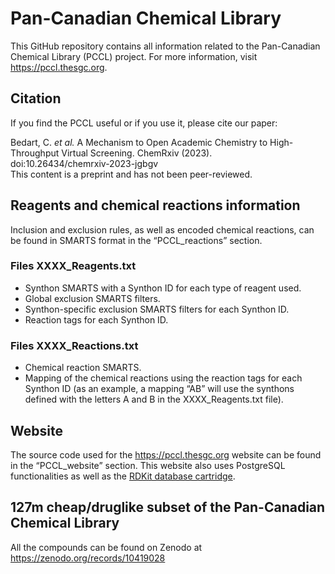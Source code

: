 # Pan-Canadian Chemical Library

This GitHub repository contains all information related to the Pan-Canadian Chemical Library (PCCL) project. For more information, visit <https://pccl.thesgc.org>.

## Citation

If you find the PCCL useful or if you use it, please cite our paper:

Bedart, C. *et al.* A Mechanism to Open Academic Chemistry to High-Throughput Virtual Screening. ChemRxiv (2023).  
doi:10.26434/chemrxiv-2023-jgbgv  
This content is a preprint and has not been peer-reviewed.  
  

## Reagents and chemical reactions information

Inclusion and exclusion rules, as well as encoded chemical reactions, can be found in SMARTS format in the “PCCL_reactions” section.

### Files XXXX_Reagents.txt

-   Synthon SMARTS with a Synthon ID for each type of reagent used.
-   Global exclusion SMARTS filters.
-   Synthon-specific exclusion SMARTS filters for each Synthon ID.
-   Reaction tags for each Synthon ID.

### Files XXXX_Reactions.txt

-   Chemical reaction SMARTS.
-   Mapping of the chemical reactions using the reaction tags for each Synthon ID (as an example, a mapping “AB” will use the synthons defined with the letters A and B in the XXXX_Reagents.txt file).

## Website  
The source code used for the <https://pccl.thesgc.org> website can be found in the “PCCL_website” section. This website also uses PostgreSQL functionalities as well as the [RDKit database cartridge](https://www.rdkit.org/docs/Cartridge.html).


## 127m cheap/druglike subset of the Pan-Canadian Chemical Library
All the compounds can be found on Zenodo at <https://zenodo.org/records/10419028>

